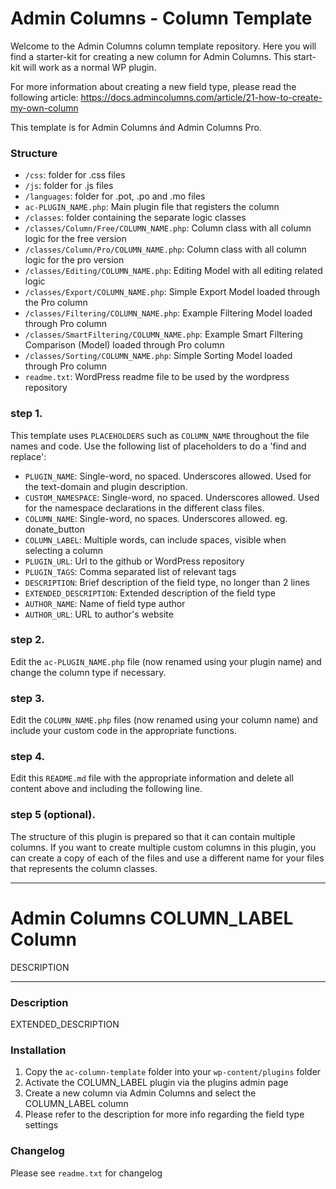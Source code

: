 # Admin Columns - Column Template

Welcome to the Admin Columns column template repository.
Here you will find a starter-kit for creating a new column for Admin Columns. This start-kit will work as a normal WP plugin.

For more information about creating a new field type, please read the following article:
https://docs.admincolumns.com/article/21-how-to-create-my-own-column

This template is for Admin Columns ánd Admin Columns Pro.

### Structure

* `/css`: folder for .css files
* `/js`:  folder for .js files
* `/languages`: folder for .pot, .po and .mo files
* `ac-PLUGIN_NAME.php`: Main plugin file that registers the column
* `/classes`: folder containing the separate logic classes
* `/classes/Column/Free/COLUMN_NAME.php`: Column class with all column logic for the free version
* `/classes/Column/Pro/COLUMN_NAME.php`: Column class with all column logic for the pro version
* `/classes/Editing/COLUMN_NAME.php`: Editing Model with all editing related logic
* `/classes/Export/COLUMN_NAME.php`: Simple Export Model loaded through the Pro column
* `/classes/Filtering/COLUMN_NAME.php`: Example Filtering Model loaded through Pro column
* `/classes/SmartFiltering/COLUMN_NAME.php`: Example Smart Filtering Comparison (Model) loaded through Pro column
* `/classes/Sorting/COLUMN_NAME.php`: Simple Sorting Model loaded through Pro column
* `readme.txt`: WordPress readme file to be used by the wordpress repository

### step 1.

This template uses `PLACEHOLDERS` such as `COLUMN_NAME` throughout the file names and code. Use the following list of placeholders to do a 'find and replace':

* `PLUGIN_NAME`: Single-word, no spaced. Underscores allowed. Used for the text-domain and plugin description.
* `CUSTOM_NAMESPACE`: Single-word, no spaced. Underscores allowed. Used for the namespace declarations in the different class files.
* `COLUMN_NAME`: Single-word, no spaces. Underscores allowed. eg. donate_button
* `COLUMN_LABEL`: Multiple words, can include spaces, visible when selecting a column
* `PLUGIN_URL`: Url to the github or WordPress repository
* `PLUGIN_TAGS`: Comma separated list of relevant tags
* `DESCRIPTION`: Brief description of the field type, no longer than 2 lines
* `EXTENDED_DESCRIPTION`: Extended description of the field type
* `AUTHOR_NAME`: Name of field type author
* `AUTHOR_URL`: URL to author's website

### step 2.

Edit the `ac-PLUGIN_NAME.php` file (now renamed using your plugin name) and change the column type if necessary.

### step 3.

Edit the `COLUMN_NAME.php` files (now renamed using your column name) and include your custom code in the appropriate functions.

### step 4.

Edit this `README.md` file with the appropriate information and delete all content above and including the following line.

### step 5 (optional).

The structure of this plugin is prepared so that it can contain multiple columns.
If you want to create multiple custom columns in this plugin, you can create a copy of each of the files and use a different name for your files that represents the column classes.

-----------------------

# Admin Columns COLUMN_LABEL Column

DESCRIPTION

-----------------------

### Description

EXTENDED_DESCRIPTION

### Installation

1. Copy the `ac-column-template` folder into your `wp-content/plugins` folder
2. Activate the COLUMN_LABEL plugin via the plugins admin page
3. Create a new column via Admin Columns and select the COLUMN_LABEL column
4. Please refer to the description for more info regarding the field type settings

### Changelog
Please see `readme.txt` for changelog